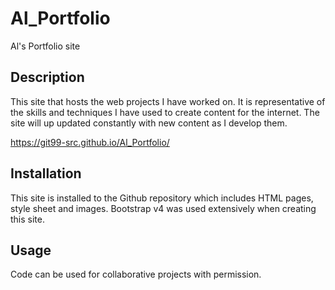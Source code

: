 # Al_Portfolio
Al's Portfolio site

## Description 

This site that hosts the web projects I have worked on. It is representative of the skills and techniques I have used to create content for the internet. The site will up updated constantly with new content as I develop them.

https://git99-src.github.io/Al_Portfolio/


## Installation

This site is installed to the Github repository which includes HTML pages, style sheet and images. Bootstrap v4 was used extensively when creating this site.   


## Usage 

Code can be used for collaborative projects with permission.

